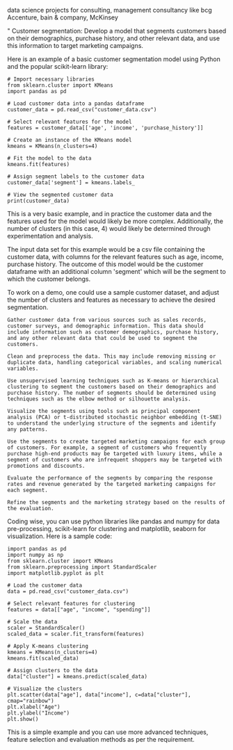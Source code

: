 data science projects for consulting, management consultancy like bcg Accenture, bain & company, McKinsey

"
Customer segmentation: Develop a model that segments customers based on their demographics, purchase history, and other relevant data, and use this information to target marketing campaigns.

Here is an example of a basic customer segmentation model using Python and the popular scikit-learn library:

    # Import necessary libraries
    from sklearn.cluster import KMeans
    import pandas as pd

    # Load customer data into a pandas dataframe
    customer_data = pd.read_csv("customer_data.csv")

    # Select relevant features for the model
    features = customer_data[['age', 'income', 'purchase_history']]

    # Create an instance of the KMeans model
    kmeans = KMeans(n_clusters=4)

    # Fit the model to the data
    kmeans.fit(features)

    # Assign segment labels to the customer data
    customer_data['segment'] = kmeans.labels_

    # View the segmented customer data
    print(customer_data)

This is a very basic example, and in practice the customer data and the features used for the model would likely be more complex. Additionally, the number of clusters (in this case, 4) would likely be determined through experimentation and analysis.

The input data set for this example would be a csv file containing the customer data, with columns for the relevant features such as age, income, purchase history. The outcome of this model would be the customer dataframe with an additional column 'segment' which will be the segment to which the customer belongs.

To work on a demo, one could use a sample customer dataset, and adjust the number of clusters and features as necessary to achieve the desired segmentation.


    Gather customer data from various sources such as sales records, customer surveys, and demographic information. This data should include information such as customer demographics, purchase history, and any other relevant data that could be used to segment the customers.

    Clean and preprocess the data. This may include removing missing or duplicate data, handling categorical variables, and scaling numerical variables.

    Use unsupervised learning techniques such as K-means or hierarchical clustering to segment the customers based on their demographics and purchase history. The number of segments should be determined using techniques such as the elbow method or silhouette analysis.

    Visualize the segments using tools such as principal component analysis (PCA) or t-distributed stochastic neighbor embedding (t-SNE) to understand the underlying structure of the segments and identify any patterns.

    Use the segments to create targeted marketing campaigns for each group of customers. For example, a segment of customers who frequently purchase high-end products may be targeted with luxury items, while a segment of customers who are infrequent shoppers may be targeted with promotions and discounts.

    Evaluate the performance of the segments by comparing the response rates and revenue generated by the targeted marketing campaigns for each segment.

    Refine the segments and the marketing strategy based on the results of the evaluation.

Coding wise, you can use python libraries like pandas and numpy for data pre-processing, scikit-learn for clustering and matplotlib, seaborn for visualization. Here is a sample code:

    import pandas as pd
    import numpy as np
    from sklearn.cluster import KMeans
    from sklearn.preprocessing import StandardScaler
    import matplotlib.pyplot as plt

    # Load the customer data
    data = pd.read_csv("customer_data.csv")

    # Select relevant features for clustering
    features = data[["age", "income", "spending"]]

    # Scale the data
    scaler = StandardScaler()
    scaled_data = scaler.fit_transform(features)

    # Apply K-means clustering
    kmeans = KMeans(n_clusters=4)
    kmeans.fit(scaled_data)

    # Assign clusters to the data
    data["cluster"] = kmeans.predict(scaled_data)

    # Visualize the clusters
    plt.scatter(data["age"], data["income"], c=data["cluster"], cmap="rainbow")
    plt.xlabel("Age")
    plt.ylabel("Income")
    plt.show()


This is a simple example and you can use more advanced techniques, feature selection and evaluation methods as per the requirement.

